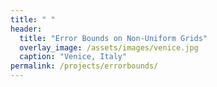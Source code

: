 ```yaml
---
title: " "
header:
  title: "Error Bounds on Non-Uniform Grids"
  overlay_image: /assets/images/venice.jpg
  caption: "Venice, Italy"
permalink: /projects/errorbounds/
---
```

